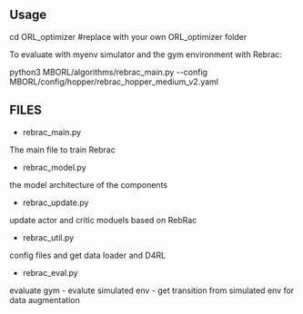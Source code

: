 ## Usage

cd ORL_optimizer  #replace with your own ORL_optimizer folder

To evaluate with myenv simulator and the gym environment with Rebrac:

python3 MBORL/algorithms/rebrac_main.py --config MBORL/config/hopper/rebrac_hopper_medium_v2.yaml

## FILES

- rebrac_main.py

The main file to train Rebrac

- rebrac_model.py

the model architecture of the components

- rebrac_update.py

update actor and critic moduels based on RebRac

- rebrac_util.py

config files and get data loader and D4RL

- rebrac_eval.py

evaluate gym - evalute simulated env - get transition from simulated env for data augmentation
